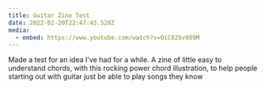 ```yaml
---
title: Guitar Zine Test
date: 2022-02-20T22:47:43.528Z
media:
  - embed: https://www.youtube.com/watch?v=OiC82bv889M
---
```

Made a test for an idea I've had for a while. A zine of little easy to understand chords, with this rocking power chord illustration, to help people starting out with guitar just be able to play songs they know